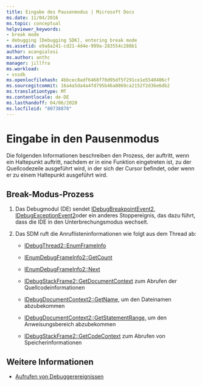 ```yaml
---
title: Eingabe des Pausenmodus | Microsoft Docs
ms.date: 11/04/2016
ms.topic: conceptual
helpviewer_keywords:
- break mode
- debugging [Debugging SDK], entering break mode
ms.assetid: e9a8a241-cd21-4d4e-999a-283554c288b1
author: acangialosi
ms.author: anthc
manager: jillfra
ms.workload:
- vssdk
ms.openlocfilehash: 4bbcec8adf6468f70d95df5f291ce1e5540406cf
ms.sourcegitcommit: 16a4a5da4a4fd795b46a0869ca2152f2d36e6db2
ms.translationtype: MT
ms.contentlocale: de-DE
ms.lasthandoff: 04/06/2020
ms.locfileid: "80738878"
---
```

# <a name="enter-break-mode"></a>Eingabe in den Pausenmodus
Die folgenden Informationen beschreiben den Prozess, der auftritt, wenn ein Haltepunkt auftritt, nachdem er in eine Funktion eingetreten ist, zu der Quellcodezeile ausgeführt wird, in der sich der Cursor befindet, oder wenn er zu einem Haltepunkt ausgeführt wird.

## <a name="break-mode-process"></a>Break-Modus-Prozess

1. Das Debugmodul (DE) sendet [IDebugBreakpointEvent2](../../extensibility/debugger/reference/idebugbreakpointevent2.md), [IDebugExceptionEvent2](../../extensibility/debugger/reference/idebugexceptionevent2.md)oder ein anderes Stoppereignis, das dazu führt, dass die IDE in den Unterbrechungsmodus wechselt.

2. Das SDM ruft die Anruflisteninformationen wie folgt aus dem Thread ab:

    - [IDebugThread2::EnumFrameInfo](../../extensibility/debugger/reference/idebugthread2-enumframeinfo.md)

    - [IEnumDebugFrameInfo2::GetCount](../../extensibility/debugger/reference/ienumdebugframeinfo2-getcount.md)

    - [IEnumDebugFrameInfo2::Next](../../extensibility/debugger/reference/ienumdebugframeinfo2-next.md)

    - [IDebugStackFrame2::GetDocumentContext](../../extensibility/debugger/reference/idebugstackframe2-getdocumentcontext.md) zum Abrufen der Quellcodeinformationen

    - [IDebugDocumentContext2::GetName,](../../extensibility/debugger/reference/idebugdocumentcontext2-getname.md) um den Dateinamen abzubekommen

    - [IDebugDocumentContext2::GetStatementRange,](../../extensibility/debugger/reference/idebugdocumentcontext2-getstatementrange.md) um den Anweisungsbereich abzubekommen

    - [IDebugStackFrame2::GetCodeContext](../../extensibility/debugger/reference/idebugstackframe2-getcodecontext.md) zum Abrufen von Speicherinformationen

## <a name="see-also"></a>Weitere Informationen
- [Aufrufen von Debuggerereignissen](../../extensibility/debugger/calling-debugger-events.md)
